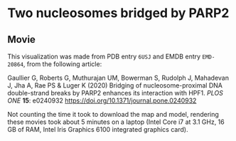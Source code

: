 # Two nucleosomes bridged by PARP2

## Movie

This visualization was made from PDB entry `6USJ` and EMDB entry `EMD-20864`,
from the following article:

Gaullier G, Roberts G, Muthurajan UM, Bowerman S, Rudolph J, Mahadevan J, Jha A,
Rae PS & Luger K (2020) Bridging of nucleosome-proximal DNA double-strand breaks
by PARP2 enhances its interaction with HPF1. *PLOS ONE* **15**: e0240932
<https://doi.org/10.1371/journal.pone.0240932>

Not counting the time it took to download the map and model, rendering these
movies took about 5 minutes on a laptop (Intel Core i7 at 3.1 GHz, 16 GB of RAM,
Intel Iris Graphics 6100 integrated graphics card).

